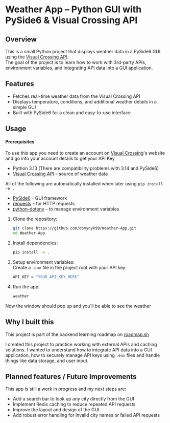 # Weather App – Python GUI with PySide6 & Visual Crossing API

## Overview

This is a small Python project that displays weather data in a PySide6 GUI using the [Visual Crossing API](https://www.visualcrossing.com/weather-api).  
The goal of the project is to learn how to work with 3rd-party APIs, environment variables, and integrating API data into a GUI application.

## Features

- Fetches real-time weather data from the Visual Crossing API
- Displays temperature, conditions, and additional weather details in a simple GUI
- Built with PySide6 for a clean and easy-to-use interface

## Usage

#### Prerequisites
To use this app you need to create an account on [Visual Crossing](https://www.visualcrossing.com/weather-api)'s website and go into your account details to get your API Key

- Python 3.13 (There are compatibility problems with 3.14 and PySide6)
- [Visual Crossing API](https://www.visualcrossing.com/weather-api) – source of weather data

All of the following are automatically installed when later using `pip install -e .`
- [PySide6](https://pypi.org/project/PySide6) – GUI framework
- [requests](https://pypi.org/project/requests) – for HTTP requests
- [python-dotenv](https://pypi.org/project/python-dotenv) – to manage environment variables

1. Clone the repository:

    ```bash
    git clone https://github.com/domynyk99/Weather-App.git
    cd Weather-App
    ```

2. Install dependencies:

    ```bash
    pip install -e .
    ```

3. Setup environment variables:  
    Create a `.env` file in the project root with your API key:
    ```bash
    API_KEY = "YOUR_API_KEY_HERE"
    ```
4. Run the app:

    ```bash
    weather
    ```

Now the window should pop up and you'll be able to see the weather

## Why I built this

This project is part of the backend learning roadmap on [roadmap.sh](https://roadmap.sh/projects/weather-api-wrapper-service)

I created this project to practice working with external APIs and caching solutions.
I wanted to understand how to integrate API data into a GUI application, how to securely manage API keys using `.env` files and handle things like data storage, and user input.

## Planned features / Future Improvements
This app is still a work in progress and my next steps are:

- Add a search bar to look up any city directly from the GUI  
- Implement Redis caching to reduce repeated API requests  
- Improve the layout and design of the GUI  
- Add robust error handling for invalid city names or failed API requests